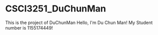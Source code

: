 # CSCI3251_DuChunMan
This is the project of DuChunMan
Hello, I'm Du Chun Man! My Student number is 1155174449!
